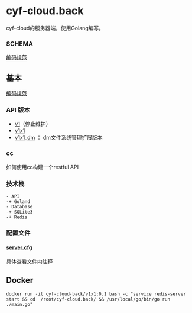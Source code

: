 # cyf-cloud.back

cyf-cloud的服务器端，使用Golang编写。

### SCHEMA
[编码规范](https://github.com/cyf-gh/api.cyf-cloud/blob/master/SCHEMA.md)

## 基本

[编码规范](https://github.com/cyf-gh/api.cyf-cloud/blob/master/CodeStandard.md)

### API 版本
* [v1](https://github.com/cyf-gh/api.cyf-cloud/blob/master/v1/README.md)（停止维护）
* [v1x1](https://github.com/cyf-gh/api.cyf-cloud/blob/master/v1x1/README.md)
* [v1x1_dm](https://github.com/cyf-gh/api.cyf-cloud/blob/master/v1x1_dm/README.md) ： dm文件系统管理扩展版本

### cc
如何使用cc构建一个restful API

### 技术栈
```
- API
-+ Goland
- Database
-+ SQLite3
-+ Redis
```
### 配置文件 
#### [server.cfg](https://github.com/cyf-gh/cyf-cloud.back/blob/master/server.cfg)
具体查看文件内注释

## Docker

```
docker run -it cyf-cloud-back/v1x1:0.1 bash -c "service redis-server start && cd  /root/cyf-cloud.back/ && /usr/local/go/bin/go run ./main.go"
```